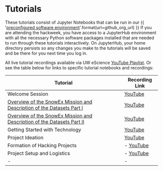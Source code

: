 # Tutorials

These tutorials consist of Jupyter Notebooks that can be run in our
{{ '[preconfigured software environment]({url})'.format(url=github_org_url) }}
If you are attending the hackweek, you have access to a JupyterHub environment
with all the necessary Python software packages installed that are needed to run
through these tutorials interactively. On JupyterHub, your home directory persists
so any changes you make to the tutorials will be saved and be there for you next
time you log in.

All live tutorial recordings available via UW eScience [YouTube Playlist](https://www.youtube.com/playlist?list=PLA6PlfxWZPLSTUaS0uR8FMcNC2wqztwjJ). Or see the table below for links to specific tutorial notebooks and recordings:


| Tutorial | Recording Link |
| -  | - |
| Welcome Session  | [YouTube](https://www.youtube.com/watch?v=b469aKcusX4) |
| [Overview of the SnowEx Mission and Description of the Datasets Part I](./core-datasets/index.md) |  [YouTube](https://www.youtube.com/watch?v=iJLRoaetVRI) |
| [Overview of the SnowEx Mission and Description of the Datasets Part II](./core-datasets/index.md) |  [YouTube](https://www.youtube.com/watch?v=QnUt1joLQEQ) |
| Getting Started with Technology | [YouTube](https://www.youtube.com/watch?v=EpVzNGLFdMc) |
| Project Ideation | [YouTube](https://www.youtube.com/watch?v=y-sCwHqZhH8) |
| Formation of Hacking Projects | - [YouTube](https://www.youtube.com/watch?v=LTqdP3UNjf4) |
| Project Setup and Logistics | - [YouTube](https://www.youtube.com/watch?v=BKtZox0NhEM) |
| - | - |
